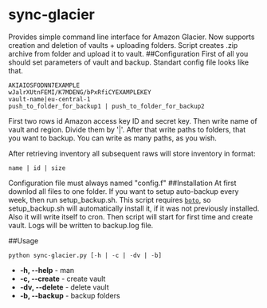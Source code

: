 # sync-glacier
Provides simple command line interface for Amazon Glacier. Now supports creation and deletion of vaults + uploading folders. Script creates .zip archive from folder and upload it to vault.
##Configuration
First of all you should set parameters of vault and backup. Standart config file looks like that.
```
AKIAIOSFODNN7EXAMPLE
wJalrXUtnFEMI/K7MDENG/bPxRfiCYEXAMPLEKEY
vault-name|eu-central-1
push_to_folder_for_backup1 | push_to_folder_for_backup2
```
First two rows id Amazon access key ID and secret key.
Then write name of vault and region. Divide them by '|'.
After that write paths to folders, that you want to backup. You can write as many paths, as you wish.

After retrieving inventory all subsequent raws will store inventory in format:
```
name | id | size
```

Сonfiguration file must always named "config.f"
##Installation
At first downlod all files to one folder. If you want to setup auto-backup every week, then run setup_backup.sh.
This script requires [`boto`](https://github.com/boto/boto), so setup_backup.sh will automatically install it, if it was not previously installed.
Also it will write itself to cron.
Then script will start for first time and create vault. Logs will be written to backup.log file.

##Usage
```
python sync-glacier.py [-h | -c | -dv | -b]
```
* **-h, --help** - man
* **-c, --create** - create vault
* **-dv, --delete** - delete vault
* **-b, --backup** - backup folders
